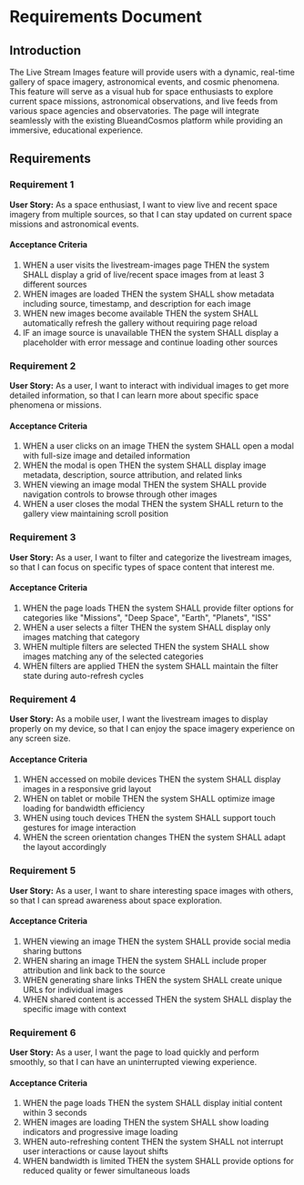 # Requirements Document

## Introduction

The Live Stream Images feature will provide users with a dynamic, real-time gallery of space imagery, astronomical events, and cosmic phenomena. This feature will serve as a visual hub for space enthusiasts to explore current space missions, astronomical observations, and live feeds from various space agencies and observatories. The page will integrate seamlessly with the existing BlueandCosmos platform while providing an immersive, educational experience.

## Requirements

### Requirement 1

**User Story:** As a space enthusiast, I want to view live and recent space imagery from multiple sources, so that I can stay updated on current space missions and astronomical events.

#### Acceptance Criteria

1. WHEN a user visits the livestream-images page THEN the system SHALL display a grid of live/recent space images from at least 3 different sources
2. WHEN images are loaded THEN the system SHALL show metadata including source, timestamp, and description for each image
3. WHEN new images become available THEN the system SHALL automatically refresh the gallery without requiring page reload
4. IF an image source is unavailable THEN the system SHALL display a placeholder with error message and continue loading other sources

### Requirement 2

**User Story:** As a user, I want to interact with individual images to get more detailed information, so that I can learn more about specific space phenomena or missions.

#### Acceptance Criteria

1. WHEN a user clicks on an image THEN the system SHALL open a modal with full-size image and detailed information
2. WHEN the modal is open THEN the system SHALL display image metadata, description, source attribution, and related links
3. WHEN viewing an image modal THEN the system SHALL provide navigation controls to browse through other images
4. WHEN a user closes the modal THEN the system SHALL return to the gallery view maintaining scroll position

### Requirement 3

**User Story:** As a user, I want to filter and categorize the livestream images, so that I can focus on specific types of space content that interest me.

#### Acceptance Criteria

1. WHEN the page loads THEN the system SHALL provide filter options for categories like "Missions", "Deep Space", "Earth", "Planets", "ISS"
2. WHEN a user selects a filter THEN the system SHALL display only images matching that category
3. WHEN multiple filters are selected THEN the system SHALL show images matching any of the selected categories
4. WHEN filters are applied THEN the system SHALL maintain the filter state during auto-refresh cycles

### Requirement 4

**User Story:** As a mobile user, I want the livestream images to display properly on my device, so that I can enjoy the space imagery experience on any screen size.

#### Acceptance Criteria

1. WHEN accessed on mobile devices THEN the system SHALL display images in a responsive grid layout
2. WHEN on tablet or mobile THEN the system SHALL optimize image loading for bandwidth efficiency
3. WHEN using touch devices THEN the system SHALL support touch gestures for image interaction
4. WHEN the screen orientation changes THEN the system SHALL adapt the layout accordingly

### Requirement 5

**User Story:** As a user, I want to share interesting space images with others, so that I can spread awareness about space exploration.

#### Acceptance Criteria

1. WHEN viewing an image THEN the system SHALL provide social media sharing buttons
2. WHEN sharing an image THEN the system SHALL include proper attribution and link back to the source
3. WHEN generating share links THEN the system SHALL create unique URLs for individual images
4. WHEN shared content is accessed THEN the system SHALL display the specific image with context

### Requirement 6

**User Story:** As a user, I want the page to load quickly and perform smoothly, so that I can have an uninterrupted viewing experience.

#### Acceptance Criteria

1. WHEN the page loads THEN the system SHALL display initial content within 3 seconds
2. WHEN images are loading THEN the system SHALL show loading indicators and progressive image loading
3. WHEN auto-refreshing content THEN the system SHALL not interrupt user interactions or cause layout shifts
4. WHEN bandwidth is limited THEN the system SHALL provide options for reduced quality or fewer simultaneous loads